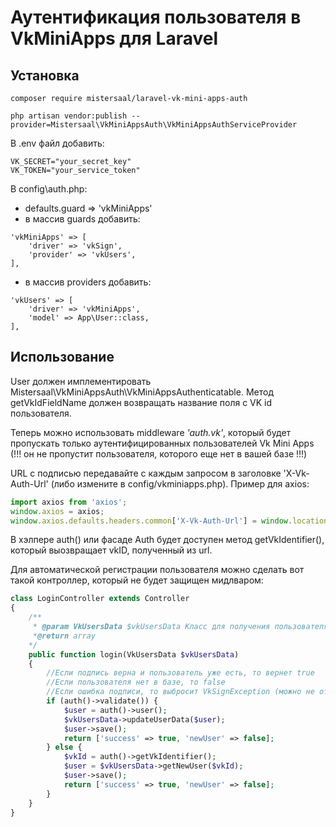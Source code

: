 # Аутентификация пользователя в VkMiniApps для Laravel
## Установка

```
composer require mistersaal/laravel-vk-mini-apps-auth

php artisan vendor:publish --provider=Mistersaal\VkMiniAppsAuth\VkMiniAppsAuthServiceProvider
```

В .env файл добавить:
```dotenv
VK_SECRET="your_secret_key"
VK_TOKEN="your_service_token"
```

В config\auth.php:

- defaults.guard => 'vkMiniApps'
- в массив guards добавить:
```
'vkMiniApps' => [
    'driver' => 'vkSign',
    'provider' => 'vkUsers',
],
```
- в массив providers добавить:
```
'vkUsers' => [
    'driver' => 'vkMiniApps',
    'model' => App\User::class,
],
```

## Использование

User должен имплементировать Mistersaal\VkMiniAppsAuth\VkMiniAppsAuthenticatable.
Метод getVkIdFieldName должен возвращать название поля с VK id пользователя.

Теперь можно использовать middleware *'auth.vk'*,
который будет пропускать только аутентифицированных
пользователей Vk Mini Apps (!!! он не пропустит
пользователя, которого еще нет в вашей базе !!!)

URL с подписью передавайте с каждым запросом в заголовке 'X-Vk-Auth-Url' (либо измените в config/vkminiapps.php).
Пример для axios:
```javascript
import axios from 'axios';
window.axios = axios;
window.axios.defaults.headers.common['X-Vk-Auth-Url'] = window.location.href;
```

В хэлпере auth() или фасаде Auth будет доступен метод getVkIdentifier(), который выозвращает vkID, полученный
из url.

Для автоматической регистрации пользователя можно
сделать вот такой контроллер, который не будет
защищен мидлваром:
```php
class LoginController extends Controller
{
    /**
     * @param VkUsersData $vkUsersData Класс для получения пользователя с данными по апи (сами реализуете как вам надо)
     *@return array
    */
    public function login(VkUsersData $vkUsersData)
    {
        //Если подпись верна и пользователь уже есть, то вернет true
        //Если пользователя нет в базе, то false
        //Если ошибка подписи, то выбросит VkSignException (можно не отлавливать, пользователь просто получит 500)
        if (auth()->validate()) {
            $user = auth()->user();
            $vkUsersData->updateUserData($user);
            $user->save();
            return ['success' => true, 'newUser' => false];
        } else {
            $vkId = auth()->getVkIdentifier();
            $user = $vkUsersData->getNewUser($vkId);
            $user->save();
            return ['success' => true, 'newUser' => false];
        }
    }
}
```